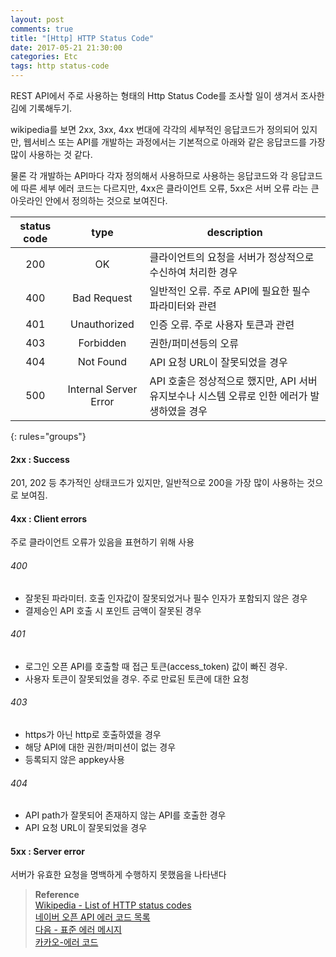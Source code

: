 ```yaml
---
layout: post
comments: true
title: "[Http] HTTP Status Code"
date: 2017-05-21 21:30:00
categories: Etc
tags: http status-code
---
```


REST API에서 주로 사용하는 형태의 Http Status Code를 조사할 일이 생겨서 조사한 김에 기록해두기. 

wikipedia를 보면 2xx, 3xx, 4xx 번대에 각각의 세부적인 응답코드가 정의되어 있지만, 웹서비스 또는 API를 개발하는 과정에서는 기본적으로 아래와 같은 응답코드를 가장 많이 사용하는 것 같다.  
     
물론 각 개발하는 API마다 각자 정의해서 사용하므로 사용하는 응답코드와 각 응답코드에 따른 세부 에러 코드는 다르지만, 4xx은 클라이언트 오류, 5xx은 서버 오류 라는 큰 아웃라인 안에서 정의하는 것으로 보여진다.   
   
| status code | type | description |
|:-------:|:-------:|-------|
| 200 | OK | 클라이언트의 요청을 서버가 정상적으로 수신하여 처리한 경우 |
| 400 | Bad Request | 일반적인 오류. 주로 API에 필요한 필수 파라미터와 관련 |
| 401 | Unauthorized | 인증 오류. 주로 사용자 토큰과 관련 |
| 403 | Forbidden | 권한/퍼미션등의 오류 |
| 404 | Not Found | API 요청 URL이 잘못되었을 경우 |
| 500 | Internal Server Error | API 호출은 정상적으로 했지만, API 서버 유지보수나 시스템 오류로 인한 에러가 발생하였을 경우 |
{: rules="groups"}
   
#### 2xx : Success
201, 202 등 추가적인 상태코드가 있지만, 일반적으로 200을 가장 많이 사용하는 것으로 보여짐.
  
#### 4xx : Client errors
주로 클라이언트 오류가 있음을 표현하기 위해 사용
   
###### 400 
- 잘못된 파라미터. 호출 인자값이 잘못되었거나 필수 인자가 포함되지 않은 경우
- 결제승인 API 호출 시 포인트 금액이 잘못된 경우

###### 401
- 로그인 오픈 API를 호출할 때 접근 토큰(access_token) 값이 빠진 경우.
- 사용자 토큰이 잘못되었을 경우. 주로 만료된 토큰에 대한 요청
   
###### 403
- https가 아닌 http로 호출하였을 경우
- 해당 API에 대한 권한/퍼미션이 없는 경우
- 등록되지 않은 appkey사용

###### 404
- API path가 잘못되어 존재하지 않는 API를 호출한 경우
- API 요청 URL이 잘못되었을 경우

#### 5xx : Server error
서버가 유효한 요청을 명백하게 수행하지 못했음을 나타낸다
  

   
> **Reference**   
> [Wikipedia - List of HTTP status codes](https://ko.wikipedia.org/wiki/HTTP_상태_코드)   
> [네이버 오픈 API 에러 코드 목록](https://developers.naver.com/docs/common/common_error/)     
> [다음 - 표준 에러 메시지](https://developers.daum.net/services/apis/docs/errors)    
> [카카오-에러 코드](https://developers.kakao.com/docs/restapi#간편한-참조-응답-코드-에러-코드)   